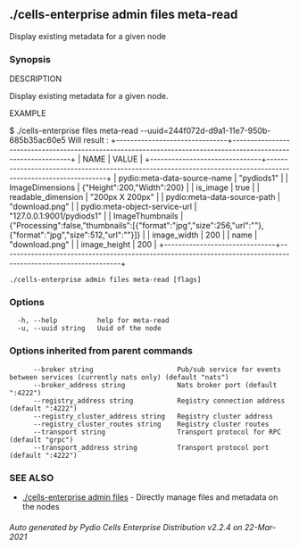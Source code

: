 ## ./cells-enterprise admin files meta-read

Display existing metadata for a given node

### Synopsis


DESCRIPTION

  Display existing metadata for a given node.

EXAMPLE

  $ ./cells-enterprise files meta-read --uuid=244f072d-d9a1-11e7-950b-685b35ac60e5
  Will result : 
	+-------------------------------+---------------------------------------------------------------------------------------------------------------+
	|             NAME              |                                                     VALUE                                                     |
	+-------------------------------+---------------------------------------------------------------------------------------------------------------+
	| pydio:meta-data-source-name   | "pydiods1"                                                                                                    |
	| ImageDimensions               | {"Height":200,"Width":200}                                                                                    |
	| is_image                      | true                                                                                                          |
	| readable_dimension            | "200px X 200px"                                                                                               |
	| pydio:meta-data-source-path   | "download.png"                                                                                                |
	| pydio:meta-object-service-url | "127.0.0.1:9001/pydiods1"                                                                                     |
	| ImageThumbnails               | {"Processing":false,"thumbnails":[{"format":"jpg","size":256,"url":""},{"format":"jpg","size":512,"url":""}]} |
	| image_width                   |                                                                                                           200 |
	| name                          | "download.png"                                                                                                |
	| image_height                  |                                                                                                           200 |
	+-------------------------------+---------------------------------------------------------------------------------------------------------------+



```
./cells-enterprise admin files meta-read [flags]
```

### Options

```
  -h, --help          help for meta-read
  -u, --uuid string   Uuid of the node
```

### Options inherited from parent commands

```
      --broker string                     Pub/sub service for events between services (currently nats only) (default "nats")
      --broker_address string             Nats broker port (default ":4222")
      --registry_address string           Registry connection address (default ":4222")
      --registry_cluster_address string   Registry cluster address
      --registry_cluster_routes string    Registry cluster routes
      --transport string                  Transport protocol for RPC (default "grpc")
      --transport_address string          Transport protocol port (default ":4222")
```

### SEE ALSO

* [./cells-enterprise admin files](./cells-enterprise-admin-files)	 - Directly manage files and metadata on the nodes

###### Auto generated by Pydio Cells Enterprise Distribution v2.2.4 on 22-Mar-2021

